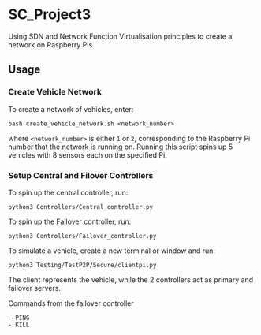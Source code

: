 # SC_Project3
Using SDN and Network Function Virtualisation principles to create a network on Raspberry Pis

## Usage
### Create Vehicle Network
To create a network of vehicles, enter:
```
bash create_vehicle_network.sh <network_number>
```
where `<network_number>` is either `1` or `2`, corresponding to the Raspberry Pi number that the network is running on. Running this script spins up 5 vehicles with 8 sensors each on the specified Pi.

### Setup Central and Filover Controllers
To spin up the central controller, run:
```
python3 Controllers/Central_controller.py
```
To spin up the Failover controller, run:
```
python3 Controllers/Failover_controller.py
```
To simulate a vehicle, create a new terminal or window and run:
```
python3 Testing/TestP2P/Secure/clientpi.py
```

The client represents the vehicle, while the 2 controllers act as primary and failover servers.

Commands from the failover controller
```
- PING
- KILL
```
